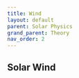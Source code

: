 ```yaml
---
title: Wind
layout: default
parent: Solar Physics
grand_parent: Theory
nav_order: 2
---
```


## Solar Wind
